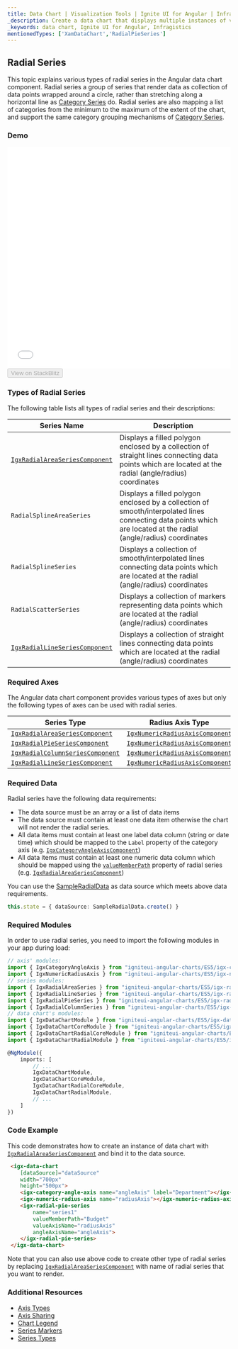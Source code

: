 ```yaml
---
title: Data Chart | Visualization Tools | Ignite UI for Angular | Infragistics | Radial
_description: Create a data chart that displays multiple instances of visual elements in the same plot area in order to create composite chart views.
_keywords: data chart, Ignite UI for Angular, Infragistics
mentionedTypes: ['XamDataChart','RadialPieSeries']
---
```


## Radial Series

This topic explains various types of radial series in the Angular data chart component. Radial series a group of series that render data as collection of data points wrapped around a circle, rather than stretching along a horizontal line as [Category Series](datachart_series_types_category.md) do. Radial series are also mapping a list of categories from the minimum to the maximum of the extent of the chart, and support the same category grouping mechanisms of [Category Series](datachart_series_types_category.md).

### Demo

<div class="sample-container loading" style="height: 500px">
    <iframe id="data-chart-type-radial-series-iframe" src='{environment:demosBaseUrl}/charts/data-chart-type-radial-series' width="100%" height="100%" seamless frameBorder="0" onload="onXPlatSampleIframeContentLoaded(this);"></iframe>
</div>
<div>
    <button data-localize="stackblitz" disabled class="stackblitz-btn" data-iframe-id="data-chart-type-radial-series-iframe" data-demos-base-url="{environment:demosBaseUrl}">View on StackBlitz
    </button>
</div>

<div class="divider--half"></div>

### Types of Radial Series

The following table lists all types of radial series and their descriptions:

| Series Name                                                                                                 | Description                                                                                                                                                       |
| ----------------------------------------------------------------------------------------------------------- | ----------------------------------------------------------------------------------------------------------------------------------------------------------------- |
| [`IgxRadialAreaSeriesComponent`](datachart_series_types_radial.md) | Displays a filled polygon enclosed by a collection of straight lines connecting data points which are located at the radial (angle/radius) coordinates            |
| `RadialSplineAreaSeries`                                                                                    | Displays a filled polygon enclosed by a collection of smooth/interpolated lines connecting data points which are located at the radial (angle/radius) coordinates |
| `RadialSplineSeries`                                                                                        | Displays a collection of smooth/interpolated lines connecting data points which are located at the radial (angle/radius) coordinates                              |
| `RadialScatterSeries`                                                                                       | Displays a collection of markers representing data points which are located at the radial (angle/radius) coordinates                                              |
| [`IgxRadialLineSeriesComponent`](datachart_series_types_radial.md) | Displays a collection of straight lines connecting data points which are located at the radial (angle/radius) coordinates                                         |

### Required Axes

The Angular data chart component provides various types of axes but only the following types of axes can be used with radial series.

| Series Type                                                                                                     | Radius Axis Type                                                                                              | Angle Axis Type                                                                                               |
| --------------------------------------------------------------------------------------------------------------- | ------------------------------------------------------------------------------------------------------------- | ------------------------------------------------------------------------------------------------------------- |
| [`IgxRadialAreaSeriesComponent`](datachart_series_types_radial.md)     | [`IgxNumericRadiusAxisComponent`](datachart_series_types_radial.md) | [`IgxCategoryAngleAxisComponent`](datachart_series_types_radial.md) |
| [`IgxRadialPieSeriesComponent`](datachart_series_types_radial.md)       | [`IgxNumericRadiusAxisComponent`](datachart_series_types_radial.md) | [`IgxCategoryAngleAxisComponent`](datachart_series_types_radial.md) |
| [`IgxRadialColumnSeriesComponent`](datachart_series_types_radial.md) | [`IgxNumericRadiusAxisComponent`](datachart_series_types_radial.md) | [`IgxCategoryAngleAxisComponent`](datachart_series_types_radial.md) |
| [`IgxRadialLineSeriesComponent`](datachart_series_types_radial.md)     | [`IgxNumericRadiusAxisComponent`](datachart_series_types_radial.md) | [`IgxCategoryAngleAxisComponent`](datachart_series_types_radial.md) |

### Required Data

Radial series have the following data requirements:

-   The data source must be an array or a list of data items
-   The data source must contain at least one data item otherwise the chart will not render the radial series.
-   All data items must contain at least one label data column (string or date time) which should be mapped to the `Label` property of the category axis (e.g. [`IgxCategoryAngleAxisComponent`](datachart_series_types_radial.md))
-   All data items must contain at least one numeric data column which should be mapped using the [`valueMemberPath`](datachart_series_types_radial.md) property of radial series (e.g. [`IgxRadialAreaSeriesComponent`](datachart_series_types_radial.md))

You can use the [SampleRadialData](datachart_data_sources_radial.md) as data source which meets above data requirements.

```ts
this.state = { dataSource: SampleRadialData.create() }
```

### Required Modules

<!-- Angular -->

In order to use radial series, you need to import the following modules in your app during load:

```ts
// axis' modules:
import { IgxCategoryAngleAxis } from "igniteui-angular-charts/ES5/igx-category-angle-axis";
import { IgxNumericRadiusAxis } from "igniteui-angular-charts/ES5/igx-numeric-radius-axis";
// series modules:
import { IgxRadialAreaSeries } from "igniteui-angular-charts/ES5/igx-radial-area-series";
import { IgxRadialLineSeries } from "igniteui-angular-charts/ES5/igx-radial-line-series";
import { IgxRadialPieSeries } from "igniteui-angular-charts/ES5/igx-radial-pie-series";
import { IgxRadialColumnSeries } from "igniteui-angular-charts/ES5/igx-radial-column-series";
// data chart's modules:
import { IgxDataChartModule } from "igniteui-angular-charts/ES5/igx-data-chart-module";
import { IgxDataChartCoreModule } from "igniteui-angular-charts/ES5/igx-data-chart-core-module";
import { IgxDataChartRadialCoreModule } from "igniteui-angular-charts/ES5/igx-data-chart-radial-core-module";
import { IgxDataChartRadialModule } from "igniteui-angular-charts/ES5/igx-data-chart-radial-module";

@NgModule({
    imports: [
        // ...
        IgxDataChartModule,
        IgxDataChartCoreModule,
        IgxDataChartRadialCoreModule,
        IgxDataChartRadialModule,
        // ...
    ]
})
```

### Code Example

This code demonstrates how to create an instance of data chart with [`IgxRadialAreaSeriesComponent`](datachart_series_types_radial.md) and bind it to the data source.

```html
 <igx-data-chart
    [dataSource]="dataSource"
    width="700px"
    height="500px">
    <igx-category-angle-axis name="angleAxis" label="Department"></igx-category-angle-axis>
    <igx-numeric-radius-axis name="radiusAxis"></igx-numeric-radius-axis>
    <igx-radial-pie-series
        name="series1"
        valueMemberPath="Budget"
        valueAxisName="radiusAxis"
        angleAxisName="angleAxis">
    </igx-radial-pie-series>
 </igx-data-chart>
```

Note that you can also use above code to create other type of radial series by replacing [`IgxRadialAreaSeriesComponent`](datachart_series_types_radial.md) with name of radial series that you want to render.

### Additional Resources

-   [Axis Types](datachart_axis_types.md)
-   [Axis Sharing](datachart_axis_sharing.md)
-   [Chart Legend](datachart_chart_legends.md)
-   [Series Markers](datachart_series_markers.md)
-   [Series Types](datachart_series_types.md)
